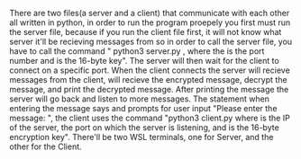 There are two files(a server and a client) that communicate with each other all written in python, in order to run the program proepely you first must run the server file, because if you run the client file first, it will not know what server it'll be recieving messages from so in order to call the server file, you have to call the command " python3 server.py <port number> <key>, where the <port number> is the port number and <key> is the 16-byte key". The server will then wait for the client to connect on a specific port. When the client connects the server will recieve messages from the client, will recieve the encrypted message, decrypt the message, and print the decrypted message. After printing the message the server will go back and listen to more messages. The statement when entering the message says and prompts for user input "Please enter the message: ", the client uses the command "python3 client.py <server IP> <server port> <key> where <server IP> is the IP of the server, <server port> the port on which the server is listening, and <key> is the 16-byte encryption key". There'll be two WSL terminals, one for Server, and the other for the Client. 
